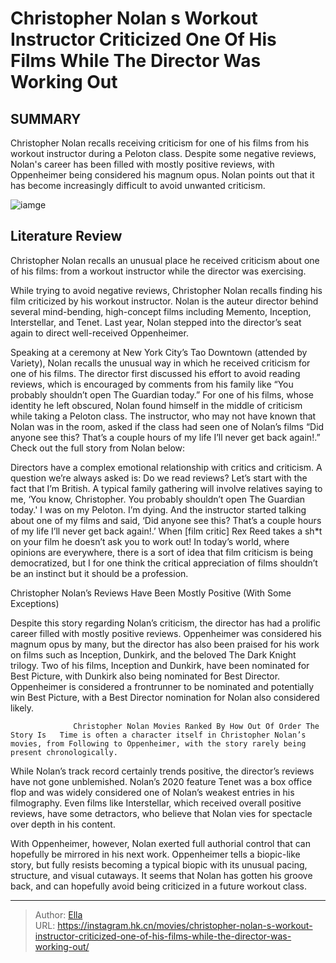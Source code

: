 # Christopher Nolan s Workout Instructor Criticized One Of His Films While The Director Was Working Out


## SUMMARY 



  Christopher Nolan recalls receiving criticism for one of his films from his workout instructor during a Peloton class.   Despite some negative reviews, Nolan&#39;s career has been filled with mostly positive reviews, with Oppenheimer being considered his magnum opus.   Nolan points out that it has become increasingly difficult to avoid unwanted criticism.  

![iamge](https://static1.srcdn.com/wordpress/wp-content/uploads/2023/09/rob-pattinson-in-sci-fi-movie.jpg)

## Literature Review

Christopher Nolan recalls an unusual place he received criticism about one of his films: from a workout instructor while the director was exercising.




While trying to avoid negative reviews, Christopher Nolan recalls finding his film criticized by his workout instructor. Nolan is the auteur director behind several mind-bending, high-concept films including Memento, Inception, Interstellar, and Tenet. Last year, Nolan stepped into the director’s seat again to direct well-received Oppenheimer.




Speaking at a ceremony at New York City’s Tao Downtown (attended by Variety), Nolan recalls the unusual way in which he received criticism for one of his films. The director first discussed his effort to avoid reading reviews, which is encouraged by comments from his family like “You probably shouldn’t open The Guardian today.” For one of his films, whose identity he left obscured, Nolan found himself in the middle of criticism while taking a Peloton class. The instructor, who may not have known that Nolan was in the room, asked if the class had seen one of Nolan’s films “Did anyone see this? That’s a couple hours of my life I’ll never get back again!.” Check out the full story from Nolan below:


Directors have a complex emotional relationship with critics and criticism. A question we’re always asked is: Do we read reviews? Let’s start with the fact that I’m British. A typical family gathering will involve relatives saying to me, ‘You know, Christopher. You probably shouldn’t open The Guardian today.&#39;
I was on my Peloton. I’m dying. And the instructor started talking about one of my films and said, ‘Did anyone see this? That’s a couple hours of my life I’ll never get back again!.’ When [film critic] Rex Reed takes a sh*t on your film he doesn’t ask you to work out! In today’s world, where opinions are everywhere, there is a sort of idea that film criticism is being democratized, but I for one think the critical appreciation of films shouldn’t be an instinct but it should be a profession.






 Christopher Nolan’s Reviews Have Been Mostly Positive (With Some Exceptions) 
         

Despite this story regarding Nolan’s criticism, the director has had a prolific career filled with mostly positive reviews. Oppenheimer was considered his magnum opus by many, but the director has also been praised for his work on films such as Inception, Dunkirk, and the beloved The Dark Knight trilogy. Two of his films, Inception and Dunkirk, have been nominated for Best Picture, with Dunkirk also being nominated for Best Director. Oppenheimer is considered a frontrunner to be nominated and potentially win Best Picture, with a Best Director nomination for Nolan also considered likely.

                  Christopher Nolan Movies Ranked By How Out Of Order The Story Is   Time is often a character itself in Christopher Nolan’s movies, from Following to Oppenheimer, with the story rarely being present chronologically.    




While Nolan’s track record certainly trends positive, the director’s reviews have not gone unblemished. Nolan’s 2020 feature Tenet was a box office flop and was widely considered one of Nolan’s weakest entries in his filmography. Even films like Interstellar, which received overall positive reviews, have some detractors, who believe that Nolan vies for spectacle over depth in his content.

With Oppenheimer, however, Nolan exerted full authorial control that can hopefully be mirrored in his next work. Oppenheimer tells a biopic-like story, but fully resists becoming a typical biopic with its unusual pacing, structure, and visual cutaways. It seems that Nolan has gotten his groove back, and can hopefully avoid being criticized in a future workout class.



---

> Author: [Ella](https://instagram.hk.cn/)  
> URL: https://instagram.hk.cn/movies/christopher-nolan-s-workout-instructor-criticized-one-of-his-films-while-the-director-was-working-out/  

